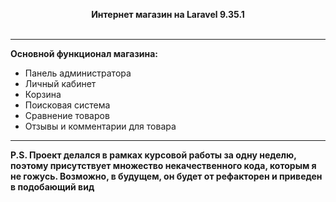 <p align="center">
    <b>Интернет магазин на Laravel 9.35.1</b> <br> <br>
</p>
<hr>
<p>
    <b>Основной функционал магазина:</b>
    <ul>
        <li>Панель администратора</li>
        <li>Личный кабинет</li>
        <li>Корзина</li>
        <li>Поисковая система</li>
        <li>Сравнение товаров</li>
        <li>Отзывы и комментарии для товара</li>
    </ul>
</p>
<hr>
<b>P.S. Проект делался в рамках курсовой работы за одну неделю, поэтому присутствует множество некачественного кода, которым я не гожусь. Возможно, в будущем, он будет от рефакторен и приведен в подобающий вид</b>

